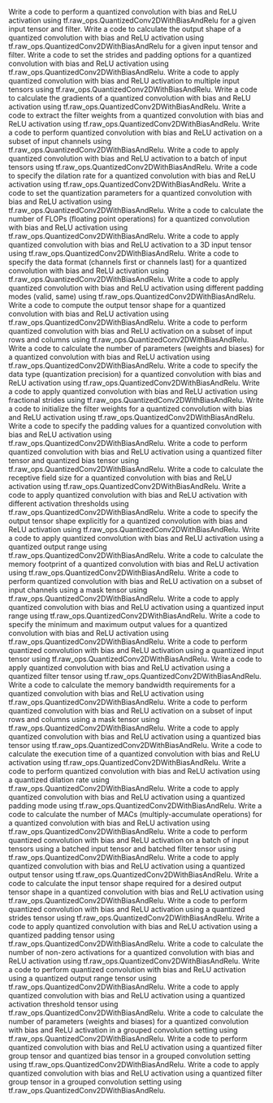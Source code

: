 Write a code to perform a quantized convolution with bias and ReLU activation using tf.raw_ops.QuantizedConv2DWithBiasAndRelu for a given input tensor and filter.
Write a code to calculate the output shape of a quantized convolution with bias and ReLU activation using tf.raw_ops.QuantizedConv2DWithBiasAndRelu for a given input tensor and filter.
Write a code to set the strides and padding options for a quantized convolution with bias and ReLU activation using tf.raw_ops.QuantizedConv2DWithBiasAndRelu.
Write a code to apply quantized convolution with bias and ReLU activation to multiple input tensors using tf.raw_ops.QuantizedConv2DWithBiasAndRelu.
Write a code to calculate the gradients of a quantized convolution with bias and ReLU activation using tf.raw_ops.QuantizedConv2DWithBiasAndRelu.
Write a code to extract the filter weights from a quantized convolution with bias and ReLU activation using tf.raw_ops.QuantizedConv2DWithBiasAndRelu.
Write a code to perform quantized convolution with bias and ReLU activation on a subset of input channels using tf.raw_ops.QuantizedConv2DWithBiasAndRelu.
Write a code to apply quantized convolution with bias and ReLU activation to a batch of input tensors using tf.raw_ops.QuantizedConv2DWithBiasAndRelu.
Write a code to specify the dilation rate for a quantized convolution with bias and ReLU activation using tf.raw_ops.QuantizedConv2DWithBiasAndRelu.
Write a code to set the quantization parameters for a quantized convolution with bias and ReLU activation using tf.raw_ops.QuantizedConv2DWithBiasAndRelu.
Write a code to calculate the number of FLOPs (floating point operations) for a quantized convolution with bias and ReLU activation using tf.raw_ops.QuantizedConv2DWithBiasAndRelu.
Write a code to apply quantized convolution with bias and ReLU activation to a 3D input tensor using tf.raw_ops.QuantizedConv2DWithBiasAndRelu.
Write a code to specify the data format (channels first or channels last) for a quantized convolution with bias and ReLU activation using tf.raw_ops.QuantizedConv2DWithBiasAndRelu.
Write a code to apply quantized convolution with bias and ReLU activation using different padding modes (valid, same) using tf.raw_ops.QuantizedConv2DWithBiasAndRelu.
Write a code to compute the output tensor shape for a quantized convolution with bias and ReLU activation using tf.raw_ops.QuantizedConv2DWithBiasAndRelu.
Write a code to perform quantized convolution with bias and ReLU activation on a subset of input rows and columns using tf.raw_ops.QuantizedConv2DWithBiasAndRelu.
Write a code to calculate the number of parameters (weights and biases) for a quantized convolution with bias and ReLU activation using tf.raw_ops.QuantizedConv2DWithBiasAndRelu.
Write a code to specify the data type (quantization precision) for a quantized convolution with bias and ReLU activation using tf.raw_ops.QuantizedConv2DWithBiasAndRelu.
Write a code to apply quantized convolution with bias and ReLU activation using fractional strides using tf.raw_ops.QuantizedConv2DWithBiasAndRelu.
Write a code to initialize the filter weights for a quantized convolution with bias and ReLU activation using tf.raw_ops.QuantizedConv2DWithBiasAndRelu.
Write a code to specify the padding values for a quantized convolution with bias and ReLU activation using tf.raw_ops.QuantizedConv2DWithBiasAndRelu.
Write a code to perform quantized convolution with bias and ReLU activation using a quantized filter tensor and quantized bias tensor using tf.raw_ops.QuantizedConv2DWithBiasAndRelu.
Write a code to calculate the receptive field size for a quantized convolution with bias and ReLU activation using tf.raw_ops.QuantizedConv2DWithBiasAndRelu.
Write a code to apply quantized convolution with bias and ReLU activation with different activation thresholds using tf.raw_ops.QuantizedConv2DWithBiasAndRelu.
Write a code to specify the output tensor shape explicitly for a quantized convolution with bias and ReLU activation using tf.raw_ops.QuantizedConv2DWithBiasAndRelu.
Write a code to apply quantized convolution with bias and ReLU activation using a quantized output range using tf.raw_ops.QuantizedConv2DWithBiasAndRelu.
Write a code to calculate the memory footprint of a quantized convolution with bias and ReLU activation using tf.raw_ops.QuantizedConv2DWithBiasAndRelu.
Write a code to perform quantized convolution with bias and ReLU activation on a subset of input channels using a mask tensor using tf.raw_ops.QuantizedConv2DWithBiasAndRelu.
Write a code to apply quantized convolution with bias and ReLU activation using a quantized input range using tf.raw_ops.QuantizedConv2DWithBiasAndRelu.
Write a code to specify the minimum and maximum output values for a quantized convolution with bias and ReLU activation using tf.raw_ops.QuantizedConv2DWithBiasAndRelu.
Write a code to perform quantized convolution with bias and ReLU activation using a quantized input tensor using tf.raw_ops.QuantizedConv2DWithBiasAndRelu.
Write a code to apply quantized convolution with bias and ReLU activation using a quantized filter tensor using tf.raw_ops.QuantizedConv2DWithBiasAndRelu.
Write a code to calculate the memory bandwidth requirements for a quantized convolution with bias and ReLU activation using tf.raw_ops.QuantizedConv2DWithBiasAndRelu.
Write a code to perform quantized convolution with bias and ReLU activation on a subset of input rows and columns using a mask tensor using tf.raw_ops.QuantizedConv2DWithBiasAndRelu.
Write a code to apply quantized convolution with bias and ReLU activation using a quantized bias tensor using tf.raw_ops.QuantizedConv2DWithBiasAndRelu.
Write a code to calculate the execution time of a quantized convolution with bias and ReLU activation using tf.raw_ops.QuantizedConv2DWithBiasAndRelu.
Write a code to perform quantized convolution with bias and ReLU activation using a quantized dilation rate using tf.raw_ops.QuantizedConv2DWithBiasAndRelu.
Write a code to apply quantized convolution with bias and ReLU activation using a quantized padding mode using tf.raw_ops.QuantizedConv2DWithBiasAndRelu.
Write a code to calculate the number of MACs (multiply-accumulate operations) for a quantized convolution with bias and ReLU activation using tf.raw_ops.QuantizedConv2DWithBiasAndRelu.
Write a code to perform quantized convolution with bias and ReLU activation on a batch of input tensors using a batched input tensor and batched filter tensor using tf.raw_ops.QuantizedConv2DWithBiasAndRelu.
Write a code to apply quantized convolution with bias and ReLU activation using a quantized output tensor using tf.raw_ops.QuantizedConv2DWithBiasAndRelu.
Write a code to calculate the input tensor shape required for a desired output tensor shape in a quantized convolution with bias and ReLU activation using tf.raw_ops.QuantizedConv2DWithBiasAndRelu.
Write a code to perform quantized convolution with bias and ReLU activation using a quantized strides tensor using tf.raw_ops.QuantizedConv2DWithBiasAndRelu.
Write a code to apply quantized convolution with bias and ReLU activation using a quantized padding tensor using tf.raw_ops.QuantizedConv2DWithBiasAndRelu.
Write a code to calculate the number of non-zero activations for a quantized convolution with bias and ReLU activation using tf.raw_ops.QuantizedConv2DWithBiasAndRelu.
Write a code to perform quantized convolution with bias and ReLU activation using a quantized output range tensor using tf.raw_ops.QuantizedConv2DWithBiasAndRelu.
Write a code to apply quantized convolution with bias and ReLU activation using a quantized activation threshold tensor using tf.raw_ops.QuantizedConv2DWithBiasAndRelu.
Write a code to calculate the number of parameters (weights and biases) for a quantized convolution with bias and ReLU activation in a grouped convolution setting using tf.raw_ops.QuantizedConv2DWithBiasAndRelu.
Write a code to perform quantized convolution with bias and ReLU activation using a quantized filter group tensor and quantized bias tensor in a grouped convolution setting using tf.raw_ops.QuantizedConv2DWithBiasAndRelu.
Write a code to apply quantized convolution with bias and ReLU activation using a quantized filter group tensor in a grouped convolution setting using tf.raw_ops.QuantizedConv2DWithBiasAndRelu.
